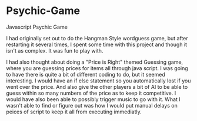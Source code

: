 # Psychic-Game
Javascript Psychic Game

I had originally set out to do the Hangman Style wordguess game, but after restarting it several times, I spent some time with this project and though it isn't as complex.  It was fun to play with.

I had also thought about doing a "Price is Right" themed Guessing game, where you are guessing prices for items all through java script.  I was going to have there is quite a bit of different coding to do, but it seemed interesting.  I would have an if else statement so you automatically lost if you went over the price.  And also give the other players a bit of AI to be able to guess within so many numbers of the price as to keep it competitive.  I would have also been able to possibly trigger music to go with it.  What I wasn't able to find or figure out was how I would put manual delays on peices of script to keep it all from executing immediatly.
